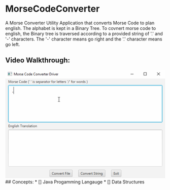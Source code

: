 # MorseCodeConverter
A Morse Converter Utility Application that converts Morse Code to plan english.
The alphabet is kept in a Binary Tree. To covnert morse code to english, the Binary tree is traversed according to a provided string of
'.' and '-' characters. The '-' character means go right and the '.' character means go left. 
## Video Walkthrough:
<img src='MorseWalkthrough_3.gif' title='Video Walkthrough' width='' alt='Video Walkthrough' />
## Concepts:
* [] Java Progamming Langauge
* [] Data Structures
